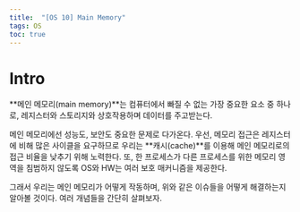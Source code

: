 ```yaml
---
title:  "[OS 10] Main Memory"
tags: OS
toc: true
---
```


# Intro
**메인 메모리(main memory)**는 컴퓨터에서 빠질 수 없는 가장 중요한 요소 중 하나로, 레지스터와 스토리지와 상호작용하며 데이터를 주고받는다.

메인 메모리에선 성능도, 보안도 중요한 문제로 다가온다. 우선, 메모리 접근은 레지스터에 비해 많은 사이클을 요구하므로 우리는 **캐시(cache)**를 이용해 메인 메모리로의 접근 비율을 낮추기 위해 노력한다. 또, 한 프로세스가 다른 프로세스를 위한 메모리 영역을 침범하지 않도록 OS와 HW는 여러 보호 매커니즘을 제공한다.

그래서 우리는 메인 메모리가 어떻게 작동하며, 위와 같은 이슈들을 어떻게 해결하는지 알아볼 것이다. 여러 개념들을 간단히 살펴보자.

# 

